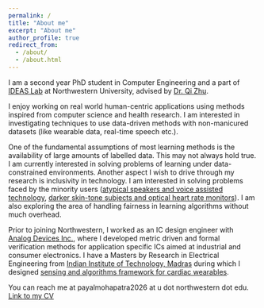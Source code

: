 ```yaml
---
permalink: /
title: "About me"
excerpt: "About me"
author_profile: true
redirect_from: 
  - /about/
  - /about.html
---
```


I am a second year PhD student in Computer Engineering and a part of [IDEAS Lab](http://zhulab.eecs.northwestern.edu/) at Northwestern University, advised by [Dr. Qi Zhu](http://eecs.northwestern.edu/~qzhu/). <br>

I enjoy working on real world human-centric applications using methods inspired from computer science and health research. 
I am interested in investigating techniques to use data-driven methods with non-manicured datasets (like wearable data, real-time speech etc.).

One of the fundamental assumptions of most learning methods is the availability of large amounts of labelled data. This may not always hold true. I am currently interested in solving problems of learning under data-constrained environments. Another aspect I wish to drive through my research is inclusivity in technology. I am interested in solving problems faced by the minority users ([atypical speakers and voice assisted technology](https://dl.acm.org/doi/abs/10.1145/3539490.3539601), [darker skin-tone subjects and optical heart rate monitors](https://ieeexplore.ieee.org/abstract/document/7969842)). I am also exploring the area of handling fairness in learning algorithms without much overhead. <br>

Prior to joining Northwestern, I worked as an IC design engineer with [Analog Devices Inc.](https://www.analog.com/), where I developed metric driven and formal verification methods for application specific ICs aimed at industrial and consumer electronics. I have a Masters by Research in Electrical Engineering from [Indian Institute of Technology, Madras](https://www.iitm.ac.in/) during which I designed [sensing and algorithms framework for cardiac wearables](https://prezi.com/p/6t5mfk8bzu04/ms-seminar-1/).<br>

You can reach me at payalmohapatra2026 at u dot northwestern dot edu. <br>
[Link to my CV](http://payalmohapatra.github.io/files/CV_Payal_2022_Oct.pdf)
<!-- [Link to my CV](https://www.dropbox.com/s/kpoe3u6fi0b8hqz/CV_Jan.pdf?dl=0) -->

